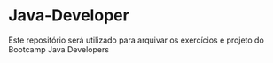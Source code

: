 # Java-Developer
Este repositório será utilizado para arquivar os exercícios e projeto do Bootcamp Java Developers
